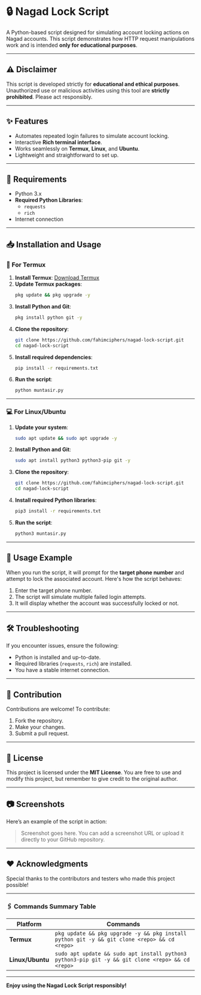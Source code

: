 
# 🔒 Nagad Lock Script

A Python-based script designed for simulating account locking actions on Nagad accounts. This script demonstrates how HTTP request manipulations work and is intended **only for educational purposes**.

---

## ⚠️ Disclaimer
This script is developed strictly for **educational and ethical purposes**. Unauthorized use or malicious activities using this tool are **strictly prohibited**. Please act responsibly.

---

## ✨ Features
- Automates repeated login failures to simulate account locking.
- Interactive **Rich terminal interface**.
- Works seamlessly on **Termux**, **Linux**, and **Ubuntu**.
- Lightweight and straightforward to set up.

---

## 🔧 Requirements
- Python 3.x
- **Required Python Libraries**:
  - `requests`
  - `rich`
- Internet connection

---

## 📥 Installation and Usage

### 📱 For Termux
1. **Install Termux**: [Download Termux](https://termux.com/)
2. **Update Termux packages**:
   ```bash
   pkg update && pkg upgrade -y
   ```
3. **Install Python and Git**:
   ```bash
   pkg install python git -y
   ```
4. **Clone the repository**:
   ```bash
   git clone https://github.com/fahimciphers/nagad-lock-script.git
   cd nagad-lock-script
   ```
5. **Install required dependencies**:
   ```bash
   pip install -r requirements.txt
   ```
6. **Run the script**:
   ```bash
   python muntasir.py
   ```

---

### 💻 For Linux/Ubuntu
1. **Update your system**:
   ```bash
   sudo apt update && sudo apt upgrade -y
   ```
2. **Install Python and Git**:
   ```bash
   sudo apt install python3 python3-pip git -y
   ```
3. **Clone the repository**:
   ```bash
   git clone https://github.com/fahimciphers/nagad-lock-script.git
   cd nagad-lock-script
   ```
4. **Install required Python libraries**:
   ```bash
   pip3 install -r requirements.txt
   ```
5. **Run the script**:
   ```bash
   python3 muntasir.py
   ```

---

## 🎯 Usage Example
When you run the script, it will prompt for the **target phone number** and attempt to lock the associated account. Here's how the script behaves:

1. Enter the target phone number.
2. The script will simulate multiple failed login attempts.
3. It will display whether the account was successfully locked or not.

---

## 🛠 Troubleshooting
If you encounter issues, ensure the following:
- Python is installed and up-to-date.
- Required libraries (`requests`, `rich`) are installed.
- You have a stable internet connection.

---

## 🌟 Contribution
Contributions are welcome! To contribute:
1. Fork the repository.
2. Make your changes.
3. Submit a pull request.

---

## 📜 License
This project is licensed under the **MIT License**. You are free to use and modify this project, but remember to give credit to the original author.

---

## 📷 Screenshots
Here’s an example of the script in action:

> Screenshot goes here. You can add a screenshot URL or upload it directly to your GitHub repository.

---

## ❤️ Acknowledgments
Special thanks to the contributors and testers who made this project possible!

---

### 🖇 Commands Summary Table

| Platform        | Commands                                                                                           |
|-----------------|---------------------------------------------------------------------------------------------------|
| **Termux**      | `pkg update && pkg upgrade -y && pkg install python git -y && git clone <repo> && cd <repo>`      |
| **Linux/Ubuntu**| `sudo apt update && sudo apt install python3 python3-pip git -y && git clone <repo> && cd <repo>` |

---

**Enjoy using the Nagad Lock Script responsibly!**
```

